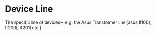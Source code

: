 # Device Line
The specific line of devices-- e.g. the Asus Transformer line (asus tf100t, tf200t, tf201t etc.) 